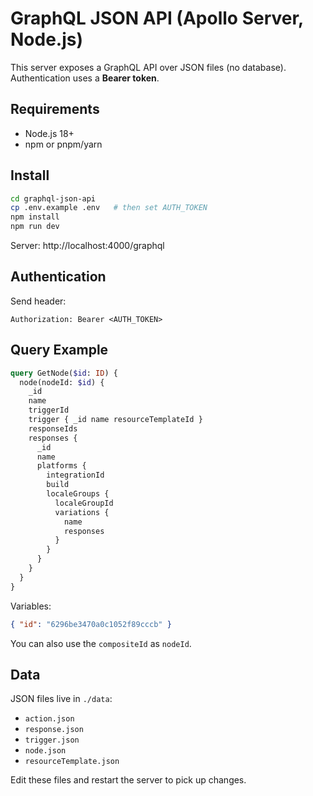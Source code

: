 # GraphQL JSON API (Apollo Server, Node.js)

This server exposes a GraphQL API over JSON files (no database). Authentication uses a **Bearer token**.

## Requirements
- Node.js 18+
- npm or pnpm/yarn

## Install
```bash
cd graphql-json-api
cp .env.example .env   # then set AUTH_TOKEN
npm install
npm run dev
```
Server: http://localhost:4000/graphql

## Authentication
Send header:
```
Authorization: Bearer <AUTH_TOKEN>
```

## Query Example
```graphql
query GetNode($id: ID) {
  node(nodeId: $id) {
    _id
    name
    triggerId
    trigger { _id name resourceTemplateId }
    responseIds
    responses {
      _id
      name
      platforms {
        integrationId
        build
        localeGroups {
          localeGroupId
          variations {
            name
            responses
          }
        }
      }
    }
  }
}
```
Variables:
```json
{ "id": "6296be3470a0c1052f89cccb" }
```
You can also use the `compositeId` as `nodeId`.

## Data
JSON files live in `./data`:
- `action.json`
- `response.json`
- `trigger.json`
- `node.json`
- `resourceTemplate.json`

Edit these files and restart the server to pick up changes.
